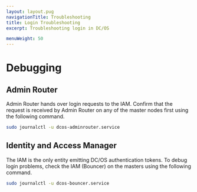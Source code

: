 ```yaml
---
layout: layout.pug
navigationTitle: Troubleshooting
title: Login Troubleshooting
excerpt: Troubleshooting login in DC/OS

menuWeight: 50
---
```


# Debugging

## Admin Router

Admin Router hands over login requests to the IAM. Confirm that the request is received by Admin Router on any of the master nodes first using the following command.

```bash
sudo journalctl -u dcos-adminrouter.service
```

## Identity and Access Manager

The IAM is the only entity emitting DC/OS authentication tokens.
To debug login problems, check the IAM (Bouncer) on the masters using the following command.

```bash
sudo journalctl -u dcos-bouncer.service
```
